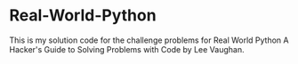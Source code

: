 # Real-World-Python
This is my solution code for the challenge problems for Real World Python A Hacker's Guide to Solving Problems with Code by Lee Vaughan. 
